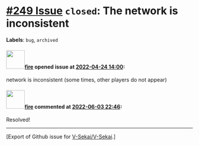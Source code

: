# [\#249 Issue](https://github.com/V-Sekai/V-Sekai/issues/249) `closed`: The network is inconsistent 
**Labels**: `bug`, `archived`


#### <img src="https://avatars.githubusercontent.com/u/32321?u=c2e06a3d2b49a467aa907e54aa259516440267cc&v=4" width="50">[fire](https://github.com/fire) opened issue at [2022-04-24 14:00](https://github.com/V-Sekai/V-Sekai/issues/249):

network is inconsistent (some times, other players do not appear)

#### <img src="https://avatars.githubusercontent.com/u/32321?u=c2e06a3d2b49a467aa907e54aa259516440267cc&v=4" width="50">[fire](https://github.com/fire) commented at [2022-06-03 22:46](https://github.com/V-Sekai/V-Sekai/issues/249#issuecomment-1146430671):

Resolved!


-------------------------------------------------------------------------------



[Export of Github issue for [V-Sekai/V-Sekai](https://github.com/V-Sekai/V-Sekai).]
